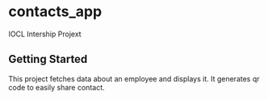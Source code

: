 # contacts_app

IOCL Intership Projext

## Getting Started

This project fetches data about an employee and displays it.
It generates qr code to easily share contact.

